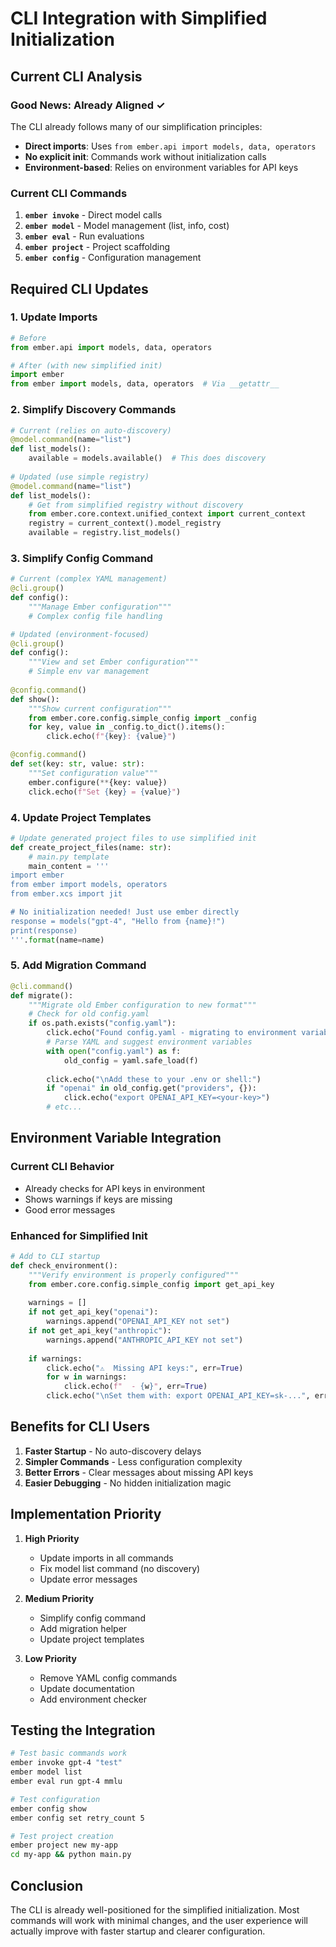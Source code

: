 # CLI Integration with Simplified Initialization

## Current CLI Analysis

### Good News: Already Aligned ✓
The CLI already follows many of our simplification principles:
- **Direct imports**: Uses `from ember.api import models, data, operators`
- **No explicit init**: Commands work without initialization calls
- **Environment-based**: Relies on environment variables for API keys

### Current CLI Commands
1. **`ember invoke`** - Direct model calls
2. **`ember model`** - Model management (list, info, cost)
3. **`ember eval`** - Run evaluations
4. **`ember project`** - Project scaffolding
5. **`ember config`** - Configuration management

## Required CLI Updates

### 1. Update Imports
```python
# Before
from ember.api import models, data, operators

# After (with new simplified init)
import ember
from ember import models, data, operators  # Via __getattr__
```

### 2. Simplify Discovery Commands
```python
# Current (relies on auto-discovery)
@model.command(name="list")
def list_models():
    available = models.available()  # This does discovery
    
# Updated (use simple registry)
@model.command(name="list")
def list_models():
    # Get from simplified registry without discovery
    from ember.core.context.unified_context import current_context
    registry = current_context().model_registry
    available = registry.list_models()
```

### 3. Simplify Config Command
```python
# Current (complex YAML management)
@cli.group()
def config():
    """Manage Ember configuration"""
    # Complex config file handling

# Updated (environment-focused)
@cli.group()
def config():
    """View and set Ember configuration"""
    # Simple env var management
    
@config.command()
def show():
    """Show current configuration"""
    from ember.core.config.simple_config import _config
    for key, value in _config.to_dict().items():
        click.echo(f"{key}: {value}")

@config.command()
def set(key: str, value: str):
    """Set configuration value"""
    ember.configure(**{key: value})
    click.echo(f"Set {key} = {value}")
```

### 4. Update Project Templates
```python
# Update generated project files to use simplified init
def create_project_files(name: str):
    # main.py template
    main_content = '''
import ember
from ember import models, operators
from ember.xcs import jit

# No initialization needed! Just use ember directly
response = models("gpt-4", "Hello from {name}!")
print(response)
'''.format(name=name)
```

### 5. Add Migration Command
```python
@cli.command()
def migrate():
    """Migrate old Ember configuration to new format"""
    # Check for old config.yaml
    if os.path.exists("config.yaml"):
        click.echo("Found config.yaml - migrating to environment variables...")
        # Parse YAML and suggest environment variables
        with open("config.yaml") as f:
            old_config = yaml.safe_load(f)
        
        click.echo("\nAdd these to your .env or shell:")
        if "openai" in old_config.get("providers", {}):
            click.echo("export OPENAI_API_KEY=<your-key>")
        # etc...
```

## Environment Variable Integration

### Current CLI Behavior
- Already checks for API keys in environment
- Shows warnings if keys are missing
- Good error messages

### Enhanced for Simplified Init
```python
# Add to CLI startup
def check_environment():
    """Verify environment is properly configured"""
    from ember.core.config.simple_config import get_api_key
    
    warnings = []
    if not get_api_key("openai"):
        warnings.append("OPENAI_API_KEY not set")
    if not get_api_key("anthropic"):  
        warnings.append("ANTHROPIC_API_KEY not set")
    
    if warnings:
        click.echo("⚠️  Missing API keys:", err=True)
        for w in warnings:
            click.echo(f"  - {w}", err=True)
        click.echo("\nSet them with: export OPENAI_API_KEY=sk-...", err=True)
```

## Benefits for CLI Users

1. **Faster Startup** - No auto-discovery delays
2. **Simpler Commands** - Less configuration complexity
3. **Better Errors** - Clear messages about missing API keys
4. **Easier Debugging** - No hidden initialization magic

## Implementation Priority

1. **High Priority**
   - Update imports in all commands
   - Fix model list command (no discovery)
   - Update error messages

2. **Medium Priority**
   - Simplify config command
   - Add migration helper
   - Update project templates

3. **Low Priority**
   - Remove YAML config commands
   - Update documentation
   - Add environment checker

## Testing the Integration

```bash
# Test basic commands work
ember invoke gpt-4 "test"
ember model list
ember eval run gpt-4 mmlu

# Test configuration
ember config show
ember config set retry_count 5

# Test project creation
ember project new my-app
cd my-app && python main.py
```

## Conclusion

The CLI is already well-positioned for the simplified initialization. Most commands will work with minimal changes, and the user experience will actually improve with faster startup and clearer configuration.